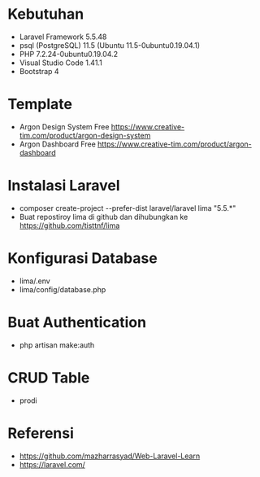 # Kebutuhan

- Laravel Framework 5.5.48
- psql (PostgreSQL) 11.5 (Ubuntu 11.5-0ubuntu0.19.04.1)
- PHP 7.2.24-0ubuntu0.19.04.2
- Visual Studio Code 1.41.1
- Bootstrap 4

# Template

- Argon Design System Free https://www.creative-tim.com/product/argon-design-system
- Argon Dashboard Free https://www.creative-tim.com/product/argon-dashboard

# Instalasi Laravel

- composer create-project --prefer-dist laravel/laravel lima "5.5.*"
- Buat repostiroy lima di github dan dihubungkan ke https://github.com/tisttnf/lima

# Konfigurasi Database

- lima/.env
- lima/config/database.php

# Buat Authentication

- php artisan make:auth

# CRUD Table

- prodi

# Referensi

- https://github.com/mazharrasyad/Web-Laravel-Learn
- https://laravel.com/
